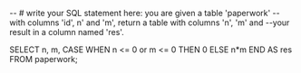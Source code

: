 -- # write your SQL statement here: you are given a table 'paperwork' 
--with columns 'id', n' and 'm', return a table with columns 'n', 'm' and
--your result in a column named 'res'.



SELECT n, m, CASE 
  WHEN n <= 0 or m <= 0 THEN 0
  ELSE n*m
END AS res
FROM paperwork;